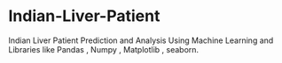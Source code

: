 # Indian-Liver-Patient
Indian Liver Patient Prediction and Analysis Using Machine Learning and Libraries like Pandas , Numpy , Matplotlib , seaborn.
